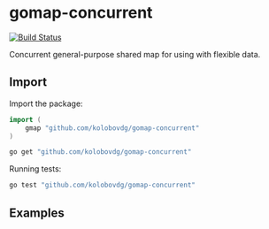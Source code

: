 # gomap-concurrent
[![Build Status](https://api.travis-ci.com/kolobovdg/gomap-concurrent.svg?branch=master)](https://travis-ci.com/kolobovdg/gomap-concurrent)

Concurrent general-purpose shared map for using with flexible data.

## Import

Import the package:

```go
import (
	gmap "github.com/kolobovdg/gomap-concurrent"
)
```
```bash
go get "github.com/kolobovdg/gomap-concurrent"
```

Running tests:
```bash
go test "github.com/kolobovdg/gomap-concurrent"
```

## Examples

```go

```